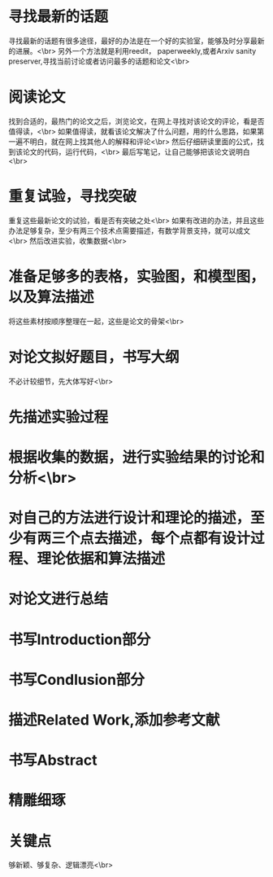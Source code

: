 # 寻找最新的话题

寻找最新的话题有很多途径，最好的办法是在一个好的实验室，能够及时分享最新的进展。<\br>
另外一个方法就是利用reedit， paperweekly,或者Arxiv sanity preserver,寻找当前讨论或者访问最多的话题和论文<\br>
# 阅读论文
找到合适的，最热门的论文之后，浏览论文，在网上寻找对该论文的评论，看是否值得读，<\br>
如果值得读，就看该论文解决了什么问题，用的什么思路，如果第一遍不明白，就在网上找其他人的解释和评论<\br>
然后仔细研读里面的公式，找到该论文的代码，运行代码，<\br>
最后写笔记，让自己能够把该论文说明白<\br>
# 重复试验，寻找突破
重复这些最新论文的试验，看是否有突破之处<\br>
如果有改进的办法，并且这些办法足够复杂，至少有两三个技术点需要描述，有数学背景支持，就可以成文<\br>
然后改进实验，收集数据<\br>
# 准备足够多的表格，实验图，和模型图，以及算法描述
将这些素材按顺序整理在一起，这些是论文的骨架<\br>
# 对论文拟好题目，书写大纲
不必计较细节，先大体写好<\br>
# 先描述实验过程
# 根据收集的数据，进行实验结果的讨论和分析<\br>
# 对自己的方法进行设计和理论的描述，至少有两三个点去描述，每个点都有设计过程、理论依据和算法描述
# 对论文进行总结
# 书写Introduction部分
# 书写Condlusion部分
# 描述Related Work,添加参考文献
# 书写Abstract
# 精雕细琢
# 关键点
够新颖、够复杂、逻辑漂亮<\br>
